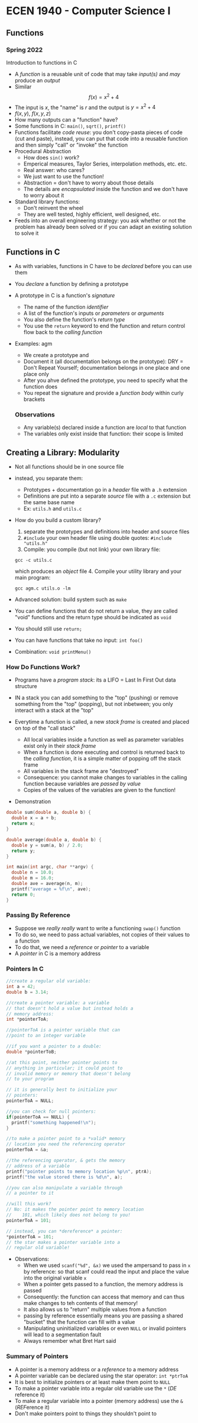 
# ECEN 1940 - Computer Science I
## Functions
### Spring 2022

Introduction to functions in C

* A *function* is a reusable unit of code that may take *input(s)* and *may* produce an *output*
* Similar
  $$f(x) = x^2 + 4$$
* The input is $x$, the "name" is $r$ and the output is
$y = x^2 + 4$
* $f(x,y)$, $f(x,y,z)$
* How many outputs can a "function" have?
* Some functions in C: `main()`, `sqrt()`, `printf()`
* Functions facilitate *code reuse*: you don't copy-pasta pieces of code (cut and paste), instead, you can put that code into a reusable function and then simply "call" or "invoke" the function
* Procedural Abstraction
  * How does `sin()` work?
  * Emperical measures, Taylor Series, interpolation methods, etc. etc.
  * Real answer: who cares?
  * We just want to use the function!
  * Abstraction = don't have to worry about those details
  * The details are *encapsulated* inside the function and we don't have to worry about it
* Standard library functions:
  * Don't reinvent the wheel
  * They are well tested, highly efficient, well designed, etc.
* Feeds into an overall engineering strategy: you ask whether or not the problem has already been solved or if you can adapt an existing solution to solve it

## Functions in C

* As with variables, functions in C have to be *declared* before you can use them
* You *declare* a function by defining a prototype
* A prototype in C is a function's *signature*
  * The name of the function *identifier*
  * A list of the function's inputs or *parameters* or *arguments*
  * You also define the function's *return type*
  * You use the `return` keyword to end the function and return control flow back to the *calling function*
* Examples: agm
  * We create a prototype and
  * Document it (all documentation belongs on the prototype): DRY = Don't Repeat Yourself; documentation belongs in one place and one place only
  * After you ahve defined the prototype, you need to specify what the function does
  * You repeat the signature and provide a *function body* within curly brackets

  ### Observations

  * Any variable(s) declared inside a function are *local* to that function
  * The variables only exist inside that function: their scope is limited

## Creating a Library: Modularity

* Not all functions should be in one source file
* instead, you separate them:
  * Prototypes + documentation go in a *header* file with a `.h` extension
  * Definitions are put into a separate *source* file with a `.c` extension but the same base name
  * Ex: `utils.h` and `utils.c`
* How do you build a custom library?
  1. separate the prototypes and definitions into header and source files
  2. `#include` your own header file using double quotes: `#include "utils.h"`
  3. Compile: you compile (but not link) your own library file:

  `gcc -c utils.c`

  which produces an *object* file
  4. Compile your utility library and your main program:

  `gcc agm.c utils.o -lm`

* Advanced solution: build system such as `make`
* You can define functions that do not return a value, they are called "void" functions and the return type should be indicated as `void`
* You should still use `return;`
* You can have functions that take no input: `int foo()`
* Combination: `void printMenu()`

### How Do Functions Work?

* Programs have a *program stack*: its a LIFO = Last In First Out data structure
* IN a stack you can add something to the "top" (pushing) or remove something from the "top" (popping), but not inbetween; you only interact with a stack at the "top"
* Everytime a function is called, a new *stack frame* is created and placed on top of the "call stack"
  * All local variables inside a function as well as parameter variables exist only in their *stack frame*
  * When a function is done executing and control is returned back to the *calling function*, it is a simple matter of popping off the stack frame
  * All variables in the stack frame are "destroyed"
  * Consequence: you cannot make changes to variables in the calling function because variables are *passed by value*
  * Copies of the values of the variables are given to the function!

* Demonstration

```c
double sum(double a, double b) {
  double x = a + b;
  return x;
}

double average(double a, double b) {
  double y = sum(a, b) / 2.0;
  return y;
}

int main(int argc, char **argv) {
  double n = 10.0;
  double m = 16.0;
  double ave = average(n, m);
  printf("average = %f\n", ave);
  return 0;
}
```

### Passing By Reference

* Suppose we *really really* want to write a functioning `swap()` function
* To do so, we need to pass actual variables, not copies of their values to a function
* To do that, we need a *reference* or *pointer* to a variable
* A *pointer* in C is a memory address

### Pointers In C

```c
//create a regular old variable:
int a = 42;
double b = 3.14;

//create a pointer variable: a variable
// that doesn't hold a value but instead holds a
// memory address:
int *pointerToA;

//pointerToA is a pointer variable that can
//point to an integer variable

//if you want a pointer to a double:
double *pointerToB;

//at this point, neither pointer points to
// anything in particular; it could point to
// invalid memory or memory that doesn't belong
// to your program

// it is generally best to initialize your
// pointers:
pointerToA = NULL;

//you can check for null pointers:
if(pointerToA == NULL) {
  printf("something happened!\n");
}

//to make a pointer point to a *valid* memory
// location you need the referencing operator
pointerToA = &a;

//the referencing operator, & gets the memory
// address of a variable
printf("pointer points to memory location %p\n", ptrA);
printf("the value stored there is %d\n", a);

//you can also manipulate a variable through
// a pointer to it

//will this work?
// No: it makes the pointer point to memory location
//    101, which likely does not belong to you!
pointerToA = 101;

// instead, you can *dereference* a pointer:
*pointerToA = 101;
// the star makes a pointer variable into a
// regular old variable!


```

* Observations:
  * When we used `scanf("%d", &x)` we used the ampersand to pass in `x` by reference: so that scanf could read the input and place the value into the original variable `x`
  * When a pointer gets passed to a function, the memory address is passed
  * Consequently: the function can access that memory and can thus make changes to teh contents of that memory!
  * It also allows us to "return" multiple values from a function
  * passing by reference essentially means you are passing a shared "bucket" that the function can fill with a value
  * Manipulating uninitialized variables or even `NULL` or invalid pointers will lead to a segmentation fault
  * Always remember what Bret Hart said


### Summary of Pointers

  * A pointer is a memory address or a *reference* to a memory address
  * A pointer variable can be declared using the star operator: `int *ptrToA`
  * It is best to initialize pointers or at least make them point to `NULL`
  * To make a pointer variable into a regular old variable use the `*` (*DE* reference it)
  * To make a regular variable into a pointer (memory address) use the `&` (*REF*erence it)
  * Don't make pointers point to things they shouldn't point to




```text











```
